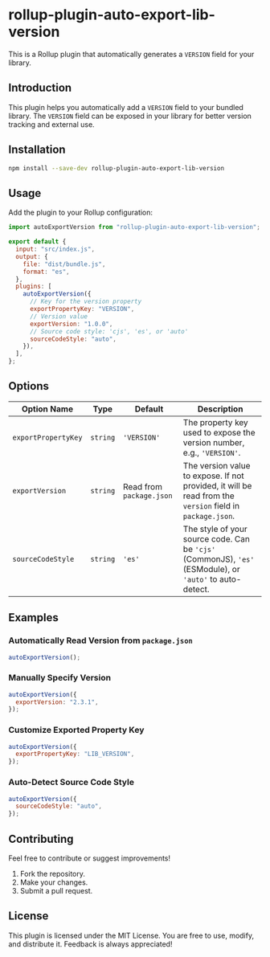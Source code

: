 # rollup-plugin-auto-export-lib-version

This is a Rollup plugin that automatically generates a `VERSION` field for your library.

## **Introduction**

This plugin helps you automatically add a `VERSION` field to your bundled library. The `VERSION` field can be exposed in your library for better version tracking and external use.

## **Installation**

```bash
npm install --save-dev rollup-plugin-auto-export-lib-version
```

## **Usage**

Add the plugin to your Rollup configuration:

```javascript
import autoExportVersion from "rollup-plugin-auto-export-lib-version";

export default {
  input: "src/index.js",
  output: {
    file: "dist/bundle.js",
    format: "es",
  },
  plugins: [
    autoExportVersion({
      // Key for the version property
      exportPropertyKey: "VERSION",
      // Version value
      exportVersion: "1.0.0",
      // Source code style: 'cjs', 'es', or 'auto'
      sourceCodeStyle: "auto",
    }),
  ],
};
```

## **Options**

| Option Name         | Type     | Default                  | Description                                                                                               |
| ------------------- | -------- | ------------------------ | --------------------------------------------------------------------------------------------------------- |
| `exportPropertyKey` | `string` | `'VERSION'`              | The property key used to expose the version number, e.g., `'VERSION'`.                                    |
| `exportVersion`     | `string` | Read from `package.json` | The version value to expose. If not provided, it will be read from the `version` field in `package.json`. |
| `sourceCodeStyle`   | `string` | `'es'`                   | The style of your source code. Can be `'cjs'` (CommonJS), `'es'` (ESModule), or `'auto'` to auto-detect.  |

## **Examples**

### Automatically Read Version from `package.json`

```javascript
autoExportVersion();
```

### Manually Specify Version

```javascript
autoExportVersion({
  exportVersion: "2.3.1",
});
```

### Customize Exported Property Key

```javascript
autoExportVersion({
  exportPropertyKey: "LIB_VERSION",
});
```

### Auto-Detect Source Code Style

```javascript
autoExportVersion({
  sourceCodeStyle: "auto",
});
```

## **Contributing**

Feel free to contribute or suggest improvements!

1. Fork the repository.
2. Make your changes.
3. Submit a pull request.

## **License**

This plugin is licensed under the MIT License.
You are free to use, modify, and distribute it. Feedback is always appreciated!
